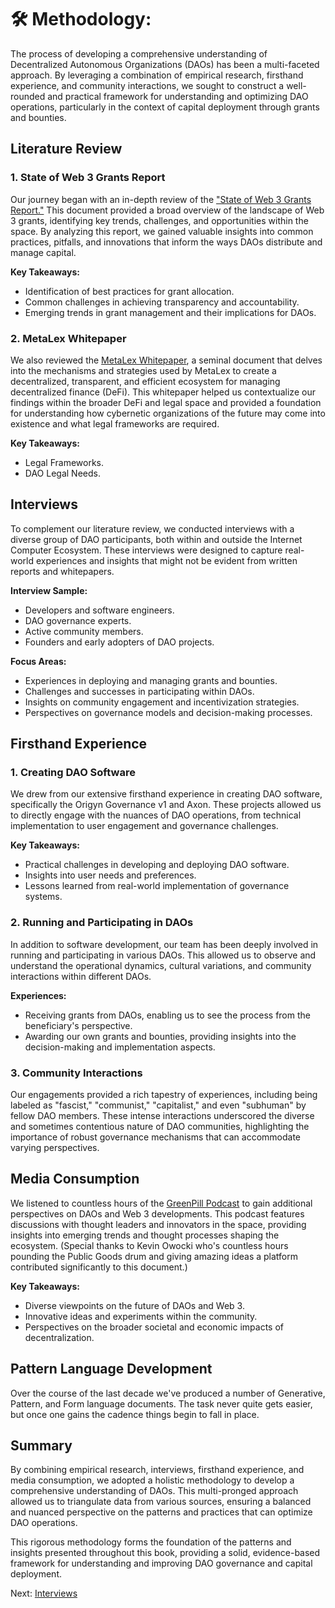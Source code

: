 # 🛠️ Methodology:

The process of developing a comprehensive understanding of Decentralized Autonomous Organizations (DAOs) has been a multi-faceted approach. By leveraging a combination of empirical research, firsthand experience, and community interactions, we sought to construct a well-rounded and practical framework for understanding and optimizing DAO operations, particularly in the context of capital deployment through grants and bounties.

## Literature Review

### 1. State of Web 3 Grants Report

Our journey began with an in-depth review of the ["State of Web 3 Grants Report."](https://docs.google.com/document/d/1CFD6ztSh2ggJSO-U3uEea92UVB1cRbvBlA1tfPxLKi8/edit) This document provided a broad overview of the landscape of Web 3 grants, identifying key trends, challenges, and opportunities within the space. By analyzing this report, we gained valuable insights into common practices, pitfalls, and innovations that inform the ways DAOs distribute and manage capital.

**Key Takeaways:**
- Identification of best practices for grant allocation.
- Common challenges in achieving transparency and accountability.
- Emerging trends in grant management and their implications for DAOs.

### 2. MetaLex Whitepaper

We also reviewed the [MetaLex Whitepaper](https://metalex.substack.com/p/the-metalex-whitepaper), a seminal document that delves into the mechanisms and strategies used by MetaLex to create a decentralized, transparent, and efficient ecosystem for managing decentralized finance (DeFi). This whitepaper helped us contextualize our findings within the broader DeFi and legal space and provided a foundation for understanding how cybernetic organizations of the future may come into existence and what legal frameworks are required.

**Key Takeaways:**
- Legal Frameworks.
- DAO Legal Needs.

## Interviews

To complement our literature review, we conducted interviews with a diverse group of DAO participants, both within and outside the Internet Computer Ecosystem. These interviews were designed to capture real-world experiences and insights that might not be evident from written reports and whitepapers. 

**Interview Sample:**
- Developers and software engineers.
- DAO governance experts.
- Active community members.
- Founders and early adopters of DAO projects.

**Focus Areas:**
- Experiences in deploying and managing grants and bounties.
- Challenges and successes in participating within DAOs.
- Insights on community engagement and incentivization strategies.
- Perspectives on governance models and decision-making processes.

## Firsthand Experience

### 1. Creating DAO Software

We drew from our extensive firsthand experience in creating DAO software, specifically the Origyn Governance v1 and Axon. These projects allowed us to directly engage with the nuances of DAO operations, from technical implementation to user engagement and governance challenges.

**Key Takeaways:**
- Practical challenges in developing and deploying DAO software.
- Insights into user needs and preferences.
- Lessons learned from real-world implementation of governance systems.

### 2. Running and Participating in DAOs

In addition to software development, our team has been deeply involved in running and participating in various DAOs. This allowed us to observe and understand the operational dynamics, cultural variations, and community interactions within different DAOs.

**Experiences:**
- Receiving grants from DAOs, enabling us to see the process from the beneficiary's perspective.
- Awarding our own grants and bounties, providing insights into the decision-making and implementation aspects.

### 3. Community Interactions

Our engagements provided a rich tapestry of experiences, including being labeled as "fascist," "communist," "capitalist," and even "subhuman" by fellow DAO members. These intense interactions underscored the diverse and sometimes contentious nature of DAO communities, highlighting the importance of robust governance mechanisms that can accommodate varying perspectives.

## Media Consumption

We listened to countless hours of the [GreenPill Podcast](https://podcasts.apple.com/us/podcast/greenpill/id1609313639) to gain additional perspectives on DAOs and Web 3 developments. This podcast features discussions with thought leaders and innovators in the space, providing insights into emerging trends and thought processes shaping the ecosystem. (Special thanks to Kevin Owocki who's countless hours pounding the Public Goods drum and giving amazing ideas a platform contributed significantly to this document.)

**Key Takeaways:**
- Diverse viewpoints on the future of DAOs and Web 3.
- Innovative ideas and experiments within the community.
- Perspectives on the broader societal and economic impacts of decentralization.

## Pattern Language Development

Over the course of the last decade we've produced a number of Generative, Pattern, and Form language documents. The task never quite gets easier, but once one gains the cadence things begin to fall in place.

## Summary

By combining empirical research, interviews, firsthand experience, and media consumption, we adopted a holistic methodology to develop a comprehensive understanding of DAOs. This multi-pronged approach allowed us to triangulate data from various sources, ensuring a balanced and nuanced perspective on the patterns and practices that can optimize DAO operations.

This rigorous methodology forms the foundation of the patterns and insights presented throughout this book, providing a solid, evidence-based framework for understanding and improving DAO governance and capital deployment.

Next: [Interviews](/interviews.html)

